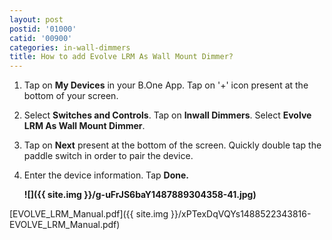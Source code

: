 ```yaml
---
layout: post
postid: '01000'
catid: '00900'
categories: in-wall-dimmers
title: How to add Evolve LRM As Wall Mount Dimmer?
---
```


1. Tap on **My Devices** in your B.One App. Tap on &#39;+&#39; icon present at the bottom of your screen.

2. Select **Switches and Controls**. Tap on **Inwall Dimmers**. Select **Evolve LRM As Wall Mount Dimmer**.

3. Tap on **Next** present at the bottom of the screen. Quickly double tap the paddle switch in order to pair the device.

4. Enter the device information. Tap **Done.**

    **![]({{ site.img }}/g-uFrJS6baY1487889304358-41.jpg)**

[EVOLVE_LRM_Manual.pdf]({{ site.img }}/xPTexDqVQYs1488522343816-EVOLVE_LRM_Manual.pdf)